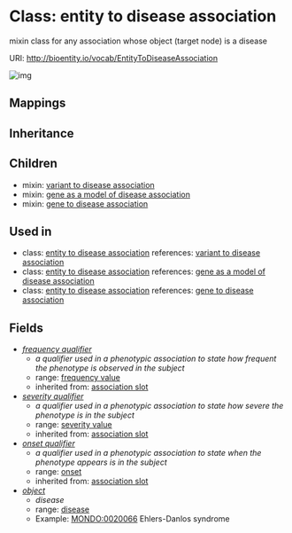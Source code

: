 # Class: entity to disease association


mixin class for any association whose object (target node) is a disease

URI: http://bioentity.io/vocab/EntityToDiseaseAssociation

![img](http://yuml.me/diagram/nofunky/class/\[EntityToDiseaseAssociation]-%20object%20%3F>\[Disease],%20)
## Mappings

## Inheritance

## Children

 *  mixin: [variant to disease association](VariantToDiseaseAssociation.md)
 *  mixin: [gene as a model of disease association](GeneAsAModelOfDiseaseAssociation.md)
 *  mixin: [gene to disease association](GeneToDiseaseAssociation.md)
## Used in

 *  class: [entity to disease association](EntityToDiseaseAssociation.md) references: [variant to disease association](VariantToDiseaseAssociation.md)
 *  class: [entity to disease association](EntityToDiseaseAssociation.md) references: [gene as a model of disease association](GeneAsAModelOfDiseaseAssociation.md)
 *  class: [entity to disease association](EntityToDiseaseAssociation.md) references: [gene to disease association](GeneToDiseaseAssociation.md)
## Fields

 * _[frequency qualifier](frequency_qualifier.md)_
    * _a qualifier used in a phenotypic association to state how frequent the phenotype is observed in the subject_
    * range: [frequency value](FrequencyValue.md)
    * inherited from: [association slot](association_slot.md)
 * _[severity qualifier](severity_qualifier.md)_
    * _a qualifier used in a phenotypic association to state how severe the phenotype is in the subject_
    * range: [severity value](SeverityValue.md)
    * inherited from: [association slot](association_slot.md)
 * _[onset qualifier](onset_qualifier.md)_
    * _a qualifier used in a phenotypic association to state when the phenotype appears is in the subject_
    * range: [onset](Onset.md)
    * inherited from: [association slot](association_slot.md)
 * _[object](object.md)_
    * _disease_
    * range: [disease](Disease.md)
    * Example: [MONDO:0020066](http://purl.obolibrary.org/obo/MONDO_0020066) Ehlers-Danlos syndrome
